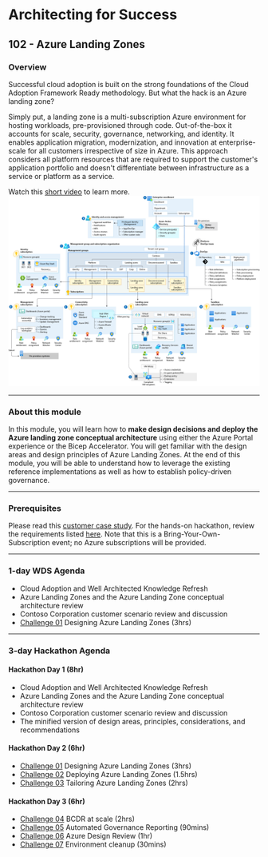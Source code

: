 # Architecting for Success

## 102 - Azure Landing Zones

### Overview

Successful cloud adoption is built on the strong foundations of the Cloud Adoption Framework Ready methodology. But what the hack is an Azure landing zone?

Simply put, a landing zone is a multi-subscription Azure environment for hosting workloads, pre-provisioned through code. Out-of-the-box it accounts for scale, security, governance, networking, and identity. It enables application migration, modernization, and innovation at enterprise-scale for all customers irrespective of size in Azure. This approach considers all platform resources that are required to support the customer's application portfolio and doesn't differentiate between infrastructure as a service or platform as a service.

Watch this [short video](https://www.youtube.com/watch?v=VTnqUDMchXA) to learn more.
![Azure Landing Zone Conceptual Architecture](./images/alz_accelerator.png)

---

### About this module

In this module, you will learn how to **make design decisions and deploy the Azure landing zone conceptual architecture** using either the Azure Portal experience or the Bicep Accelerator. You will get familiar with the design areas and design principles of Azure Landing Zones. At the end of this module, you will be able to understand how to leverage the existing reference implementations as well as how to establish policy-driven governance.

---

### Prerequisites

Please read this [customer case study](./docs/contoso-alz-customer-scenario.md). For the hands-on hackathon, review the requirements listed [here](./challenges/requirements.md). Note that this is a Bring-Your-Own-Subscription event; no Azure subscriptions will be provided.

---

### 1-day WDS Agenda

- Cloud Adoption and Well Architected Knowledge Refresh
- Azure Landing Zones and the Azure Landing Zone conceptual architecture review
- Contoso Corporation customer scenario review and discussion
- [Challenge 01](./challenges/challenge1.md) Designing Azure Landing Zones (3hrs)

---

### 3-day Hackathon Agenda

#### Hackathon Day 1 (8hr)

- Cloud Adoption and Well Architected Knowledge Refresh
- Azure Landing Zones and the Azure Landing Zone conceptual architecture review
- Contoso Corporation customer scenario review and discussion
- The minified version of design areas, principles, considerations, and recommendations

#### Hackathon Day 2 (6hr)

- [Challenge 01](./challenges/challenge1.md) Designing Azure Landing Zones (3hrs)
- [Challenge 02](./challenges/challenge2.md) Deploying Azure Landing Zones (1.5hrs)
- [Challenge 03](./challenges/challenge3.md) Tailoring Azure Landing Zones (2hrs)

#### Hackathon Day 3 (6hr)

- [Challenge 04](./challenges/challenge4.md) BCDR at scale (2hrs)
- [Challenge 05](./challenges/challenge5.md) Automated Governance Reporting (90mins)
- [Challenge 06](./challenges/challenge6.md) Azure Design Review (1hr)
- [Challenge 07](./challenges/challenge7.md) Environment cleanup (30mins)
